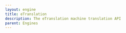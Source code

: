 ```yaml
---
layout: engine
title: eTranslation
description: The eTranslation machine translation API
parent: Engines
---
```

